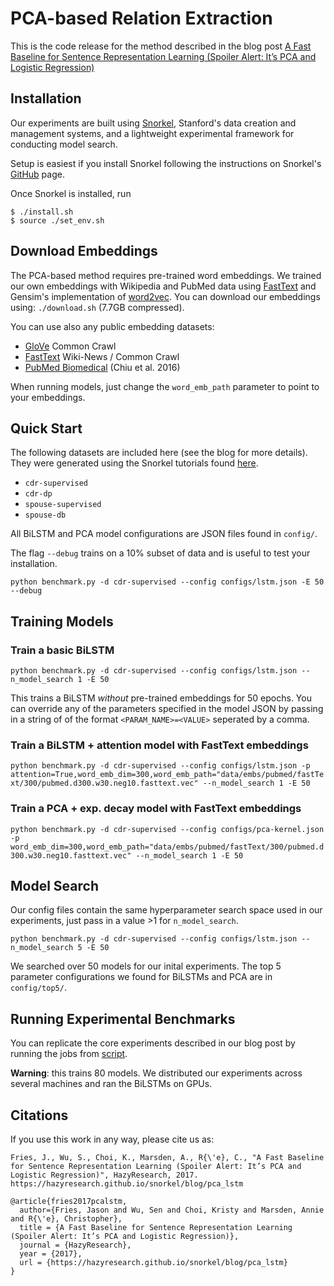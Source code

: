 # PCA-based Relation Extraction
This is the code release for the method described in the blog post [A Fast Baseline for Sentence Representation Learning (Spoiler Alert: It’s PCA and Logistic Regression)](https://hazyresearch.github.io/snorkel/blog/pca_lstm)


## Installation

Our experiments are built using [Snorkel](https://hazyresearch.github.io/snorkel/), Stanford's data creation and management systems, and a lightweight experimental framework for conducting model search.

Setup is easiest if you install Snorkel following the instructions on Snorkel's [GitHub](https://github.com/HazyResearch/snorkel) page.

Once Snorkel is installed, run 

```
$ ./install.sh
$ source ./set_env.sh
```

## Download Embeddings
The PCA-based method requires pre-trained word embeddings. We trained our own embeddings with Wikipedia and PubMed data using [FastText](https://github.com/facebookresearch/fastText) and Gensim's implementation of [word2vec](https://radimrehurek.com/gensim/models/word2vec.html). You can download our embeddings using:
`./download.sh` (7.7GB compressed).

You can use also any public embedding datasets:

- [GloVe](https://nlp.stanford.edu/projects/glove/) Common Crawl
- [FastText](https://fasttext.cc/docs/en/english-vectors.html) Wiki-News / Common Crawl
- [PubMed Biomedical](<https://drive.google.com/open?id=0BzMCqpcgEJgiUWs0ZnU0NlFTam8>) (Chiu et al. 2016)

When running models, just change the `word_emb_path` parameter to point to your embeddings. 

## Quick Start

The following datasets are included here (see the blog for more details). They were generated using the Snorkel tutorials found [here](https://github.com/HazyResearch/snorkel/tree/master/tutorials).

- `cdr-supervised` 
- `cdr-dp` 
- `spouse-supervised`
- `spouse-db`

All BiLSTM and PCA model configurations are JSON files found in `config/`.

The flag `--debug` trains on a 10% subset of data and is useful to test your installation.

`python benchmark.py -d cdr-supervised --config configs/lstm.json -E 50 --debug`

## Training Models

### Train a basic BiLSTM

`python benchmark.py -d cdr-supervised --config configs/lstm.json --n_model_search 1 -E 50`

This trains a BiLSTM *without* pre-trained embeddings for 50 epochs. 
You can override any of the parameters specified in the model JSON by passing in a string of of the format `<PARAM_NAME>=<VALUE>` seperated by a comma. 

### Train a BiLSTM + attention model with FastText embeddings

`python benchmark.py -d cdr-supervised --config configs/lstm.json -p attention=True,word_emb_dim=300,word_emb_path="data/embs/pubmed/fastText/300/pubmed.d300.w30.neg10.fasttext.vec" --n_model_search 1 -E 50`

### Train a PCA + exp. decay model with FastText embeddings

`python benchmark.py -d cdr-supervised --config configs/pca-kernel.json -p word_emb_dim=300,word_emb_path="data/embs/pubmed/fastText/300/pubmed.d300.w30.neg10.fasttext.vec" --n_model_search 1 -E 50`

## Model Search
Our config files contain the same hyperparameter search space used in our experiments, just pass in a value >1 for `n_model_search`. 

`python benchmark.py -d cdr-supervised --config configs/lstm.json --n_model_search 5 -E 50`

We searched over 50 models for our inital experiments. The top 5 parameter configurations we found for BiLSTMs and PCA are in `config/top5/`.


## Running Experimental Benchmarks

You can replicate the core experiments described in our blog post by running the jobs from [script](https://github.com/HazyResearch/PCA-Relation-Extraction/blob/master/experiments.sh). 

**Warning**: this trains 80 models. We distributed our experiments across several machines and ran the BiLSTMs on GPUs. 


## Citations

If you use this work in any way, please cite us as:

```
Fries, J., Wu, S., Choi, K., Marsden, A., R{\'e}, C., "A Fast Baseline for Sentence Representation Learning (Spoiler Alert: It’s PCA and Logistic Regression)", HazyResearch, 2017. https://hazyresearch.github.io/snorkel/blog/pca_lstm
```

```
@article{fries2017pcalstm,
  author={Fries, Jason and Wu, Sen and Choi, Kristy and Marsden, Annie and R{\'e}, Christopher},
  title = {A Fast Baseline for Sentence Representation Learning (Spoiler Alert: It’s PCA and Logistic Regression)},
  journal = {HazyResearch},
  year = {2017},
  url = {https://hazyresearch.github.io/snorkel/blog/pca_lstm}
}
```
